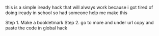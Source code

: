 this is a simple iready hack that will always work because i got tired of doing iready in school so had someone help me make this 



Step 1. Make a bookletmark 
Step 2. go to more and under url copy and paste the code in global hack 
